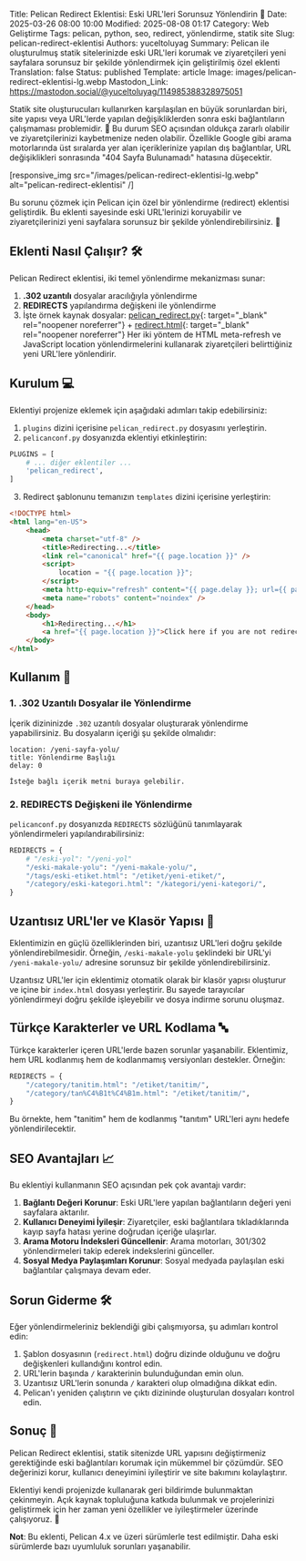 Title: Pelican Redirect Eklentisi: Eski URL'leri Sorunsuz Yönlendirin 🔄
Date: 2025-03-26 08:00 10:00
Modified: 2025-08-08 01:17
Category: Web Geliştirme
Tags: pelican, python, seo, redirect, yönlendirme, statik site
Slug: pelican-redirect-eklentisi
Authors: yuceltoluyag
Summary: Pelican ile oluşturulmuş statik sitelerinizde eski URL'leri korumak ve ziyaretçileri yeni sayfalara sorunsuz bir şekilde yönlendirmek için geliştirilmiş özel eklenti
Translation: false
Status: published
Template: article
Image: images/pelican-redirect-eklentisi-lg.webp
Mastodon_Link: https://mastodon.social/@yuceltoluyag/114985388328975051

Statik site oluşturucuları kullanırken karşılaşılan en büyük sorunlardan biri, site yapısı veya URL'lerde yapılan değişikliklerden sonra eski bağlantıların çalışmaması problemidir. 🤔 Bu durum SEO açısından oldukça zararlı olabilir ve ziyaretçilerinizi kaybetmenize neden olabilir. Özellikle Google gibi arama motorlarında üst sıralarda yer alan içeriklerinize yapılan dış bağlantılar, URL değişiklikleri sonrasında "404 Sayfa Bulunamadı" hatasına düşecektir.


[responsive_img src="/images/pelican-redirect-eklentisi-lg.webp" alt="pelican-redirect-eklentisi" /]

Bu sorunu çözmek için Pelican için özel bir yönlendirme (redirect) eklentisi geliştirdik. Bu eklenti sayesinde eski URL'lerinizi koruyabilir ve ziyaretçilerinizi yeni sayfalara sorunsuz bir şekilde yönlendirebilirsiniz. 🚀

## Eklenti Nasıl Çalışır? 🛠️

Pelican Redirect eklentisi, iki temel yönlendirme mekanizması sunar:

1. **.302 uzantılı** dosyalar aracılığıyla yönlendirme
2. **REDIRECTS** yapılandırma değişkeni ile yönlendirme
3. İşte örnek kaynak dosyalar: [pelican_redirect.py](https://github.com/yuceltoluyag/yuceltoluyag.github.io/blob/main/plugins/pelican_redirect.py){: target="_blank" rel="noopener noreferrer"} + [redirect.html](https://github.com/yuceltoluyag/yuceltoluyag.github.io/blob/main/themes/Minel/templates/redirect.html){: target="_blank" rel="noopener noreferrer"}
Her iki yöntem de HTML meta-refresh ve JavaScript location yönlendirmelerini kullanarak ziyaretçileri belirttiğiniz yeni URL'lere yönlendirir.

## Kurulum 💻

Eklentiyi projenize eklemek için aşağıdaki adımları takip edebilirsiniz:

1. `plugins` dizini içerisine `pelican_redirect.py` dosyasını yerleştirin.
2. `pelicanconf.py` dosyanızda eklentiyi etkinleştirin:

```python
PLUGINS = [
    # ... diğer eklentiler ...
    'pelican_redirect',
]
```

3. Redirect şablonunu temanızın `templates` dizini içerisine yerleştirin:

```html
<!DOCTYPE html>
<html lang="en-US">
    <head>
        <meta charset="utf-8" />
        <title>Redirecting...</title>
        <link rel="canonical" href="{{ page.location }}" />
        <script>
            location = "{{ page.location }}";
        </script>
        <meta http-equiv="refresh" content="{{ page.delay }}; url={{ page.location }}" />
        <meta name="robots" content="noindex" />
    </head>
    <body>
        <h1>Redirecting...</h1>
        <a href="{{ page.location }}">Click here if you are not redirected.</a>
    </body>
</html>
```

## Kullanım 🚀

### 1. .302 Uzantılı Dosyalar ile Yönlendirme

İçerik dizininizde `.302` uzantılı dosyalar oluşturarak yönlendirme yapabilirsiniz. Bu dosyaların içeriği şu şekilde olmalıdır:

```
location: /yeni-sayfa-yolu/
title: Yönlendirme Başlığı
delay: 0

İsteğe bağlı içerik metni buraya gelebilir.
```

### 2. REDIRECTS Değişkeni ile Yönlendirme

`pelicanconf.py` dosyanızda `REDIRECTS` sözlüğünü tanımlayarak yönlendirmeleri yapılandırabilirsiniz:

```python
REDIRECTS = {
    # "/eski-yol": "/yeni-yol"
    "/eski-makale-yolu": "/yeni-makale-yolu/",
    "/tags/eski-etiket.html": "/etiket/yeni-etiket/",
    "/category/eski-kategori.html": "/kategori/yeni-kategori/",
}
```

## Uzantısız URL'ler ve Klasör Yapısı 📁

Eklentimizin en güçlü özelliklerinden biri, uzantısız URL'leri doğru şekilde yönlendirebilmesidir. Örneğin, `/eski-makale-yolu` şeklindeki bir URL'yi `/yeni-makale-yolu/` adresine sorunsuz bir şekilde yönlendirebilirsiniz.

Uzantısız URL'ler için eklentimiz otomatik olarak bir klasör yapısı oluşturur ve içine bir `index.html` dosyası yerleştirir. Bu sayede tarayıcılar yönlendirmeyi doğru şekilde işleyebilir ve dosya indirme sorunu oluşmaz.

## Türkçe Karakterler ve URL Kodlama 🔤

Türkçe karakterler içeren URL'lerde bazen sorunlar yaşanabilir. Eklentimiz, hem URL kodlanmış hem de kodlanmamış versiyonları destekler. Örneğin:

```python
REDIRECTS = {
    "/category/tanitim.html": "/etiket/tanitim/",
    "/category/tan%C4%B1t%C4%B1m.html": "/etiket/tanitim/",
}
```

Bu örnekte, hem "tanitim" hem de kodlanmış "tanıtım" URL'leri aynı hedefe yönlendirilecektir.

## SEO Avantajları 📈

Bu eklentiyi kullanmanın SEO açısından pek çok avantajı vardır:

1. **Bağlantı Değeri Korunur**: Eski URL'lere yapılan bağlantıların değeri yeni sayfalara aktarılır.
2. **Kullanıcı Deneyimi İyileşir**: Ziyaretçiler, eski bağlantılara tıkladıklarında kayıp sayfa hatası yerine doğrudan içeriğe ulaşırlar.
3. **Arama Motoru İndeksleri Güncellenir**: Arama motorları, 301/302 yönlendirmeleri takip ederek indekslerini günceller.
4. **Sosyal Medya Paylaşımları Korunur**: Sosyal medyada paylaşılan eski bağlantılar çalışmaya devam eder.

## Sorun Giderme 🛠️

Eğer yönlendirmeleriniz beklendiği gibi çalışmıyorsa, şu adımları kontrol edin:

1. Şablon dosyasının (`redirect.html`) doğru dizinde olduğunu ve doğru değişkenleri kullandığını kontrol edin.
2. URL'lerin başında `/` karakterinin bulunduğundan emin olun.
3. Uzantısız URL'lerin sonunda `/` karakteri olup olmadığına dikkat edin.
4. Pelican'ı yeniden çalıştırın ve çıktı dizininde oluşturulan dosyaları kontrol edin.

## Sonuç 🎯

Pelican Redirect eklentisi, statik sitenizde URL yapısını değiştirmeniz gerektiğinde eski bağlantıları korumak için mükemmel bir çözümdür. SEO değerinizi korur, kullanıcı deneyimini iyileştirir ve site bakımını kolaylaştırır.

Eklentiyi kendi projenizde kullanarak geri bildirimde bulunmaktan çekinmeyin. Açık kaynak topluluğuna katkıda bulunmak ve projelerinizi geliştirmek için her zaman yeni özellikler ve iyileştirmeler üzerinde çalışıyoruz. 💪

**Not**: Bu eklenti, Pelican 4.x ve üzeri sürümlerle test edilmiştir. Daha eski sürümlerde bazı uyumluluk sorunları yaşanabilir. 